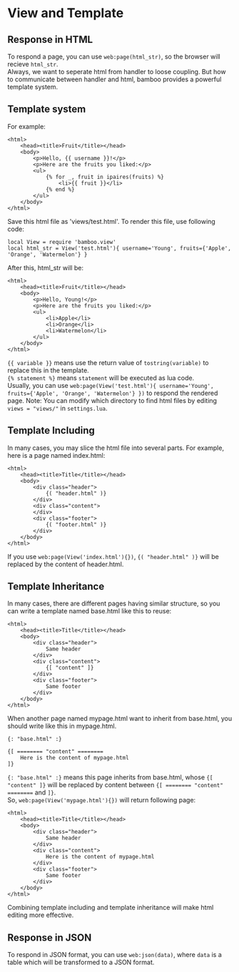 # View and Template
## Response in HTML
To respond a page, you can use `web:page(html_str)`, so the browser will recieve `html_str`.  
Always, we want to seperate html from handler to loose coupling. But how to communicate between handler and html, bamboo provides a powerful template system.
## Template system
For example:

	<html>
		<head><title>Fruit</title></head>
		<body>
			<p>Hello, {{ username }}!</p>
			<p>Here are the fruits you liked:</p>
			<ul>
				{% for _, fruit in ipaires(fruits) %}
					<li>{{ fruit }}</li>
				{% end %}
			</ul>
		</body>
	</html>

Save this html file as 'views/test.html'. To render this file, use following code:

	local View = require 'bamboo.view'
	local html_str = View('test.html'){ username='Young', fruits={'Apple', 'Orange', 'Watermelon'} }
	
After this, html_str will be:

	<html>
		<head><title>Fruit</title></head>
		<body>
			<p>Hello, Young!</p>
			<p>Here are the fruits you liked:</p>
			<ul>
				<li>Apple</li>
				<li>Orange</li>
				<li>Watermelon</li>
			</ul>
		</body>
	</html>
	
`{{ variable }}` means use the return value of `tostring(variable)` to replace this in the template.  
`{% statement %}` means `statement` will be executed as lua code.  
Usually, you can use `web:page(View('test.html'){ username='Young', fruits={'Apple', 'Orange', 'Watermelon'} })` to respond the rendered page.
Note: You can modify which directory to find html files by editing `views = "views/"` in `settings.lua`.
## Template Including
In many cases, you may slice the html file into several parts. For example, here is a page named index.html:

	<html>
		<head><title>Title</title></head>
		<body>
			<div class="header">
				{( "header.html" )}
			</div>
			<div class="content">
			</div>
			<div class="footer">
				{( "footer.html" )}
			</div>
		</body>
	</html>
	
If you use `web:page(View('index.html'){})`, `{( "header.html" )}` will be replaced by the content of header.html.  
## Template Inheritance
In many cases, there are different pages having similar structure, so you can write a template named base.html like this to reuse:

	<html>
		<head><title>Title</title></head>
		<body>
			<div class="header">
				Same header
			</div>
			<div class="content">
				{[ "content" ]}
			</div>
			<div class="footer">
				Same footer
			</div>
		</body>
	</html>
	
When another page named mypage.html want to inherit from base.html, you should write like this in mypage.html.

	{: "base.html" :}

	{[ ======== "content" ========
		Here is the content of mypage.html
	]}

`{: "base.html" :}` means this page inherits from base.html, whose `{[ "content" ]}` will be replaced by content between `{[ ======== "content" ========` and `]}`.  
So, `web:page(View('mypage.html'){})` will return following page:

	<html>
		<head><title>Title</title></head>
		<body>
			<div class="header">
				Same header
			</div>
			<div class="content">
				Here is the content of mypage.html
			</div>
			<div class="footer">
				Same footer
			</div>
		</body>
	</html>
	
Combining template including and template inheritance will make html editing more effective.
## Response in JSON
To respond in JSON format, you can use `web:json(data)`, where `data` is a table which will be transformed to a JSON format.
